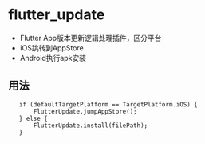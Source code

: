 # flutter_update

* Flutter App版本更新逻辑处理插件，区分平台
* iOS跳转到AppStore
* Android执行apk安装

## 用法

```
   if (defaultTargetPlatform == TargetPlatform.iOS) {
       FlutterUpdate.jumpAppStore();
   } else {
       FlutterUpdate.install(filePath);
   }
```
